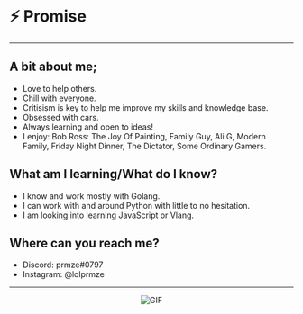 # ⚡️ Promise

---

## A bit about me;
- Love to help others.
- Chill with everyone.
- Critisism is key to help me improve my skills and knowledge base.
- Obsessed with cars.
- Always learning and open to ideas!
- I enjoy: Bob Ross: The Joy Of Painting, Family Guy, Ali G, Modern Family, Friday Night Dinner, The Dictator, Some Ordinary Gamers.

## What am I learning/What do I know?
- I know and work mostly with Golang.
- I can work with and around Python with little to no hesitation.
- I am looking into learning JavaScript or Vlang.

## Where can you reach me?
- Discord: prmze#0797
- Instagram: @lolprmze

---
<p align="center" width="100%">
  <img alt="GIF" src="https://media.giphy.com/media/80Cdy9EteIuOc/giphy.gif" />
</p>

